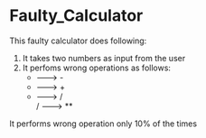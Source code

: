 # Faulty_Calculator
This faulty calculator does following:
1. It takes two numbers as input from the user
2. It perfoms wrong operations as follows:
   + ---> -
   * ---> +
   - ---> /  
   / ---> **

It performs wrong operation only 10% of the times
